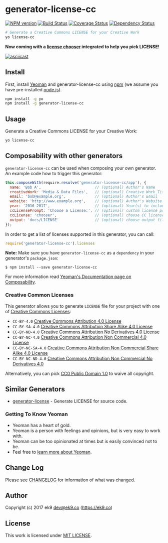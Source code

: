 # generator-license-cc

[![NPM version][npm-image]][npm-url]
[![Build Status][travis-image]][travis-url]
[![Coverage Status][coverage-image]][coverage-url]
[![Dependency Status][daviddm-image]][daviddm-url]

```bash
# Generate a Creative Commons LICENSE for your Creative Work
yo license-cc
```

**Now coming with a [license chooser][2] integrated to help you pick
LICENSE!**

[![asciicast](https://asciinema.org/a/99699.png)](https://asciinema.org/a/99699)

## Install

First, install [Yeoman](http://yeoman.io) and generator-license-cc using
[npm](https://www.npmjs.com/) (we assume you have pre-installed
[node.js](https://nodejs.org/)).

```bash
npm install -g yo
npm install -g generator-license-cc
```

## Usage

Generate a Creative Commons LICENSE for your Creative Work:

```bash
yo license-cc
```

## Composability with other generators

`generator-license-cc` can be used when composing your own generator. An
example code how to trigger this generator:

```js
this.composeWith(require.resolve('generator-license-cc/app'), {
  name: 'Bob A',                        // (optional) Author's Name
  creativeWork: 'Media & Data Files',   // (optional) Creative Work Title
  email: 'bob@example.org',             // (optional) Author's Email
  website: 'http://www.example.org',    // (optional) Author's Website
  year: '2016-2017',                    // (optional) Year(s) to include
  ccLicensePrompt: 'Choose a License:', // (optional) custom license prompt text
  ccLicense: 'chooser',                 // (optional) choose CC license (spdx) or 'chooser'
  output: 'docs/LICENSE'                // (optional) choose output file
});
```

In order to get a list of licenses supported in this generator, you can call:

```js
require('generator-license-cc').licenses
```

**Note:** Make sure you have `generator-license-cc` as a `dependency` in your
generator's `package.json`:

    $ npm install --save generator-license-cc

For more information read [Yeoman's Documentation page on Composability][1].

### Creative Common Licenses

This generator allows you to generate `LICENSE` file for your project with one
of [Creative Commons Licenses][10]:

- `CC-BY-4.0` [Creative Commons Attribution 4.0 License][11]
- `CC-BY-SA-4.0` [Creative Commons Attribution Share Alike 4.0 License][12]
- `CC-BY-ND-4.0` [Creative Commons Attribution No Derivatives 4.0 License][13]
- `CC-BY-NC-4.0` [Creative Commons Attribution Non Commercial 4.0 License][14]
- `CC-BY-NC-SA-4.0` [Creative Commons Attribution Non Commercial Share Alike 4.0 License][15]
- `CC-BY-NC-ND-4.0` [Creative Commons Attribution Non Commercial No Derivatives 4.0][16]

Alternatively, you can pick [CC0 Public Domain 1.0][17] to waive all copyright.

## Similar Generators

- [generator-license][20] - Generate LICENSE for source code.

### Getting To Know Yeoman

* Yeoman has a heart of gold.
* Yeoman is a person with feelings and opinions, but is very easy to work with.
* Yeoman can be too opinionated at times but is easily convinced not to be.
* Feel free to [learn more about Yeoman](http://yeoman.io/).

## Change Log

Please see [CHANGELOG](CHANGELOG.md) for information of what was changed.

## Author

Copyright (c) 2017 ek9 <dev@ek9.co> (https://ek9.co)

## License

This work is licensed under [MIT LICENSE](LICENSE).

[1]: http://yeoman.io/authoring/composability.html
[2]: https://creativecommons.org/choose/

[10]: https://creativecommons.org/licenses/
[11]: https://creativecommons.org/licenses/by/4.0/
[12]: https://creativecommons.org/licenses/by-sa/4.0/
[13]: https://creativecommons.org/licenses/by-nd/4.0/
[14]: https://creativecommons.org/licenses/by-nc/4.0/
[15]: https://creativecommons.org/licenses/by-nc-sa/4.0/
[16]: https://creativecommons.org/licenses/by-nc-nd/4.0/
[17]: https://creativecommons.org/publicdomain/zero/1.0/

[20]: https://github.com/jozefizso/generator-license

[npm-image]: https://badge.fury.io/js/generator-license-cc.svg
[npm-url]: https://npmjs.org/package/generator-license-cc
[travis-image]: https://travis-ci.org/ek9/generator-license-cc.svg?branch=master
[travis-url]: https://travis-ci.org/ek9/generator-license-cc
[daviddm-image]: https://david-dm.org/ek9/generator-license-cc.svg?theme=shields.io
[daviddm-url]: https://david-dm.org/ek9/generator-license-cc
[coverage-image]: https://coveralls.io/repos/github/ek9/generator-license-cc/badge.svg
[coverage-url]: https://coveralls.io/github/ek9/generator-license-cc
